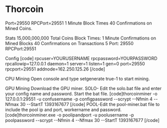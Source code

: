 Thorcoin
==============

Port=29550
RPCPort=29551
1 Minute Block Times
40 Confirmations on Mined Coins.



Stats
15,000,000,000 Total Coins
Block Times: 1 Minute
Confirmations on Mined Blocks 40
Confirmations on Transactions 5
Port: 29550
RPCPort:29551

 
Config
[code]
rpcuser=YOURUSERNAME
rpcpassword=YOURPASSWORD
rpcallowip=127.0.0.1
daemon=1
server=1
listen=1
gen=0
port=29550
rpcport=29551
addnode=162.250.125.26
[/code]

CPU Mining
Open console and type setgenerate true-1 to start mining.

GPU Mining
Download the GPU miner.
SOLO- Edit the solo.bat file and enter your config name and password. Start the bat file.
[code]thorcoinminer -o 127.0.0.1:29551 -u confusername -p configpassword --scrypt --Nfmin 4 --Nfmax 30 --StartT 1393167677 [/code]
POOL-Edit the pool-miner.bat file to include the pool ip and port, workername and password.
[code]thorcoinminer.exe -o poolipandport  -u poolusername -p poolpassword  --scrypt --Nfmin 4 --Nfmax 30 --StartT 1393167677 [/code]





